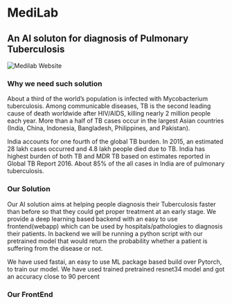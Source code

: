 # MediLab
## An AI soluton for diagnosis of Pulmonary Tuberculosis

![Medilab Website](https://github.com/chetanpandey1266/HackInIndia/blob/master/medilab.gif)

### Why we need such solution

About a third of the world’s population is infected with Mycobacterium tuberculosis. Among communicable diseases, TB is the second leading cause of death worldwide after HIV/AIDS, killing nearly 2 million people each year. More than a half of TB cases occur in the largest Asian countries (India, China, Indonesia, Bangladesh, Philippines, and Pakistan).

India accounts for one fourth of the global TB burden. In 2015, an estimated 28 lakh cases occurred and 4.8 lakh people died due to TB. India has highest burden of both TB and MDR TB based on estimates reported in Global TB Report 2016. About 85% of the all cases in India are of pulmonary tuberculosis.

### Our Solution
Our AI solution aims at helping people diagnosis their Tuberculosis faster than before so that they could get proper treatment at an early stage. We provide a deep learning based backend with an easy to use frontend(webapp) which can be used by hospitals/pathologies to diagnosis their patients. In backend we will be running a python script with our pretrained model that would return the probability whether a patient is suffering from the disease or not.

We have used fastai, an easy to use ML package based build over Pytorch, to train our model. We have used trained pretrained resnet34 model and got an accuracy close to 90 percent

### Our FrontEnd



